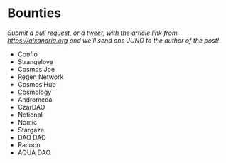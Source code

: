# Bounties

*Submit a pull request, or a tweet, with the article link from https://alxandria.org and we'll send one JUNO to the author of the post!*

- Confio
- Strangelove
- Cosmos Joe
- Regen Network
- Cosmos Hub
- Cosmology
- Andromeda
- CzarDAO
- Notional
- Nomic
- Stargaze
- DAO DAO
- Racoon
- AQUA DAO 
